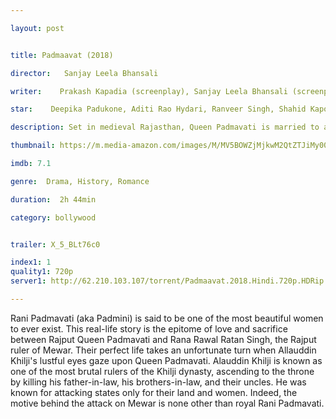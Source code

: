```yaml
---

layout: post


title: Padmaavat (2018)

director:   Sanjay Leela Bhansali

writer:    Prakash Kapadia (screenplay), Sanjay Leela Bhansali (screenplay)

star:    Deepika Padukone, Aditi Rao Hydari, Ranveer Singh, Shahid Kapoor

description: Set in medieval Rajasthan, Queen Padmavati is married to a noble king and they live in a prosperous fortress with their subjects until an ambitious Sultan hears of Padmavati's beauty and forms an obsessive love for the Queen of Mewar.

thumbnail: https://m.media-amazon.com/images/M/MV5BOWZjMjkwM2QtZTJiMy00MmI5LWI2YjEtMmY5NjNiYTE2NTBiXkEyXkFqcGdeQXVyNjQ2MjQ5NzM@._V1_UY268_CR2,0,182,268_AL__QL50.jpg

imdb: 7.1

genre:  Drama, History, Romance

duration:  2h 44min

category: bollywood


trailer: X_5_BLt76c0

index1: 1
quality1: 720p
server1: http://62.210.103.107/torrent/Padmaavat.2018.Hindi.720p.HDRip.x264.AAC.-.Hon3y/www.hon3yhd.to.mkv

---
```


Rani Padmavati (aka Padmini) is said to be one of the most beautiful women to ever exist. This real-life story is the epitome of love and sacrifice between Rajput Queen Padmavati and Rana Rawal Ratan Singh, the Rajput ruler of Mewar. Their perfect life takes an unfortunate turn when Allauddin Khilji's lustful eyes gaze upon Queen Padmavati. Alauddin Khilji is known as one of the most brutal rulers of the Khilji dynasty, ascending to the throne by killing his father-in-law, his brothers-in-law, and their uncles. He was known for attacking states only for their land and women. Indeed, the motive behind the attack on Mewar is none other than royal Rani Padmavati.
